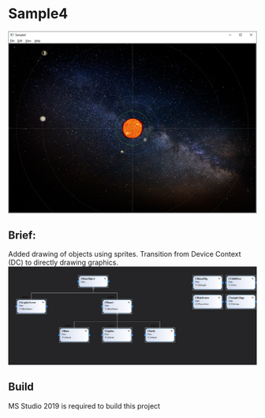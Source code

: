# Sample4

![Images/1.jpg](Images/1.jpg)

## Brief:
Added drawing of objects using sprites. Transition from Device Context (DC) to directly drawing graphics.
![Images/classDiagram.jpg](Images/classDiagram.jpg)

## Build
MS Studio 2019 is required to build this project

